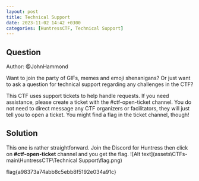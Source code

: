 ```yaml
---
layout: post
title: Technical Support
date: 2023-11-02 14:42 +0300
categories: [HuntressCTF, Technical Support]
---
```

## Question
Author: @JohnHammond

Want to join the party of GIFs, memes and emoji shenanigans? Or just want to ask a question for technical support regarding any challenges in the CTF?

This CTF uses support tickets to help handle requests. If you need assistance, please create a ticket with the #ctf-open-ticket channel. You do not need to direct message any CTF organizers or facilitators, they will just tell you to open a ticket. You might find a flag in the ticket channel, though! 
## Solution
This one is rather straightforward. Join the Discord for Huntress then click on **#ctf-open-ticket** channel and you get the flag.
![Alt text](assets\CTFs-main\HuntressCTF\Technical Support\flag.png)

flag{a98373a74abb8c5ebb8f5192e034a91c}